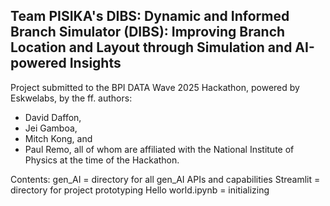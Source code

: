## Team PISIKA's DIBS: Dynamic and Informed Branch Simulator (DIBS): Improving Branch Location and Layout through Simulation and AI-powered Insights

Project submitted to the BPI DATA Wave 2025 Hackathon, powered by Eskwelabs, by the ff. authors:
- David Daffon,
- Jei Gamboa,
- Mitch Kong, and
- Paul Remo,
all of whom are affiliated with the National Institute of Physics at the time of the Hackathon.

Contents:
gen_AI = directory for all gen_AI APIs and capabilities
Streamlit = directory for project prototyping
Hello world.ipynb = initializing